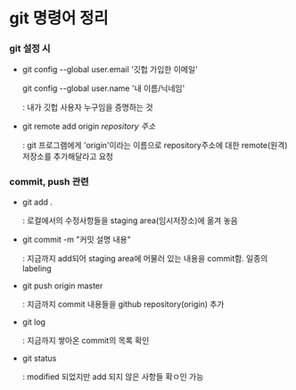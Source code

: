 # git 명령어 정리

### git 설정 시

- git config --global user.email '깃헙 가입한 이메일'

  git config --global user.name '내 이름/닉네임'

  : 내가 깃헙 사용자 누구임을 증명하는 것 

- git remote add origin *repository  주소*

  : git 프로그램에게 'origin'이라는 이름으로 repository주소에 대한 remote(원격) 저장소를 추가해달라고 요청



### commit, push  관련

- git add .

  : 로컬에서의 수정사항들을 staging area(임시저장소)에 옮겨 놓음 

- git commit -m "커밋 설명 내용"

  : 지금까지 add되어 staging area에 머물러 있는 내용을 commit함. 일종의 labeling  

- git push origin master 

  :  지금까지 commit 내용들을 github repository(origin) 추가

* git log

  : 지금까지 쌓아온 commit의 목록 확인

* git status 

  : modified 되었지만 add 되지 않은 사항들 확ㅇ인 가능